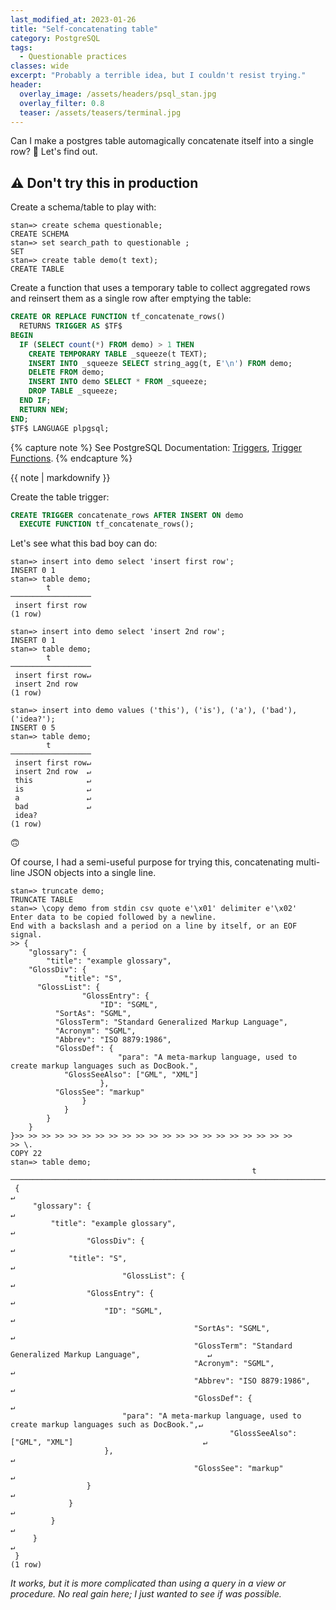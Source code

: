 ```yaml
---
last_modified_at: 2023-01-26
title: "Self-concatenating table"
category: PostgreSQL
tags:
  - Questionable practices
classes: wide
excerpt: "Probably a terrible idea, but I couldn't resist trying."
header:
  overlay_image: /assets/headers/psql_stan.jpg
  overlay_filter: 0.8
  teaser: /assets/teasers/terminal.jpg
---
```


Can I make a postgres table automagically concatenate itself into a single row? 🧐 Let's find out.

## :warning: Don't try this in production

Create a schema/table to play with:

```
stan=> create schema questionable;
CREATE SCHEMA
stan=> set search_path to questionable ;
SET
stan=> create table demo(t text);
CREATE TABLE
```

Create a function that uses a temporary table to collect aggregated rows and reinsert them as a single row after emptying the table:

```sql
CREATE OR REPLACE FUNCTION tf_concatenate_rows()
  RETURNS TRIGGER AS $TF$
BEGIN
  IF (SELECT count(*) FROM demo) > 1 THEN
    CREATE TEMPORARY TABLE _squeeze(t TEXT);
    INSERT INTO _squeeze SELECT string_agg(t, E'\n') FROM demo;
    DELETE FROM demo;
    INSERT INTO demo SELECT * FROM _squeeze;
    DROP TABLE _squeeze;
  END IF;
  RETURN NEW;
END;
$TF$ LANGUAGE plpgsql;
```

{% capture note %}
See PostgreSQL Documentation: [Triggers](https://www.postgresql.org/docs/15/triggers.html), [Trigger Functions](https://www.postgresql.org/docs/current/plpgsql-trigger.html).
{% endcapture %}<div class="notice">{{ note | markdownify }}</div>

Create the table trigger:

```sql
CREATE TRIGGER concatenate_rows AFTER INSERT ON demo
  EXECUTE FUNCTION tf_concatenate_rows();
```

Let's see what this bad boy can do:

```
stan=> insert into demo select 'insert first row';
INSERT 0 1
stan=> table demo;
        t
──────────────────
 insert first row
(1 row)

stan=> insert into demo select 'insert 2nd row';
INSERT 0 1
stan=> table demo;
        t
──────────────────
 insert first row↵
 insert 2nd row
(1 row)

stan=> insert into demo values ('this'), ('is'), ('a'), ('bad'), ('idea?');
INSERT 0 5
stan=> table demo;
        t
──────────────────
 insert first row↵
 insert 2nd row  ↵
 this            ↵
 is              ↵
 a               ↵
 bad             ↵
 idea?
(1 row)

```

🙃

Of course, I had a semi-useful purpose for trying this, concatenating multi-line JSON objects into a single line.

```
stan=> truncate demo;
TRUNCATE TABLE
stan=> \copy demo from stdin csv quote e'\x01' delimiter e'\x02'
Enter data to be copied followed by a newline.
End with a backslash and a period on a line by itself, or an EOF signal.
>> {
    "glossary": {
        "title": "example glossary",
    "GlossDiv": {
            "title": "S",
      "GlossList": {
                "GlossEntry": {
                    "ID": "SGML",
          "SortAs": "SGML",
          "GlossTerm": "Standard Generalized Markup Language",
          "Acronym": "SGML",
          "Abbrev": "ISO 8879:1986",
          "GlossDef": {
                        "para": "A meta-markup language, used to create markup languages such as DocBook.",
            "GlossSeeAlso": ["GML", "XML"]
                    },
          "GlossSee": "markup"
                }
            }
        }
    }
}>> >> >> >> >> >> >> >> >> >> >> >> >> >> >> >> >> >> >> >> >>
>> \.
COPY 22
stan=> table demo;
                                                      t
─────────────────────────────────────────────────────────────────────────────────────────────────────────────
 {                                                                                                          ↵
     "glossary": {                                                                                          ↵
         "title": "example glossary",                                                                       ↵
                 "GlossDiv": {                                                                              ↵
             "title": "S",                                                                                  ↵
                         "GlossList": {                                                                     ↵
                 "GlossEntry": {                                                                            ↵
                     "ID": "SGML",                                                                          ↵
                                         "SortAs": "SGML",                                                  ↵
                                         "GlossTerm": "Standard Generalized Markup Language",               ↵
                                         "Acronym": "SGML",                                                 ↵
                                         "Abbrev": "ISO 8879:1986",                                         ↵
                                         "GlossDef": {                                                      ↵
                         "para": "A meta-markup language, used to create markup languages such as DocBook.",↵
                                                 "GlossSeeAlso": ["GML", "XML"]                             ↵
                     },                                                                                     ↵
                                         "GlossSee": "markup"                                               ↵
                 }                                                                                          ↵
             }                                                                                              ↵
         }                                                                                                  ↵
     }                                                                                                      ↵
 }
(1 row)
```

*It works, but it is more complicated than using a query in a view or procedure. No real gain here; I just wanted to see if was possible.*
